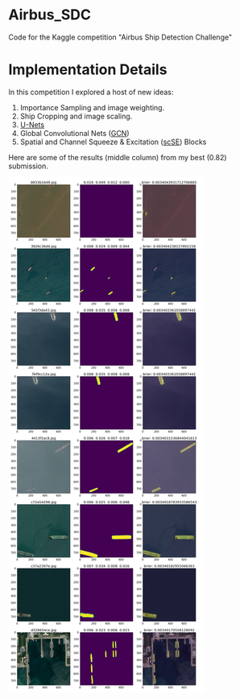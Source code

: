 # Airbus_SDC
Code for the Kaggle competition "Airbus Ship Detection Challenge"

# Implementation Details

In this competition I explored a host of new ideas:

 1. Importance Sampling and image weighting.
 2. Ship Cropping and image scaling.
 3. [U-Nets](https://arxiv.org/pdf/1505.04597.pdf)
 3. Global Convolutional Nets ([GCN](https://arxiv.org/pdf/1703.02719.pdf))
 4. Spatial and Channel Squeeze & Excitation ([scSE](https://arxiv.org/pdf/1808.08127.pdf)) Blocks
 
Here are some of the results (middle column) from my best (0.82) submission.

![Prediction compared to ground truth](out/2018_1107_1009_43_GCN_768_focaldice_deconv/fullmasks_768_worst_batch_20_row_5.jpg)
